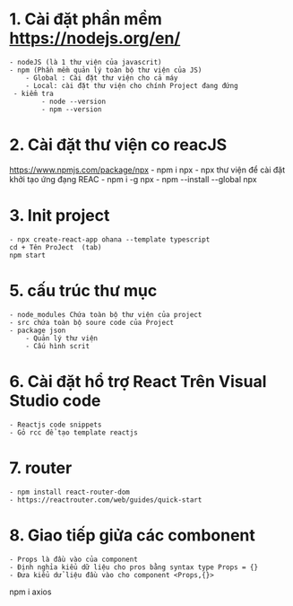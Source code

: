 # 1. Cài đặt phần mềm https://nodejs.org/en/
    - nodeJS (là 1 thư viện của javascrit)
    - npm (Phần mềm quản lý toàn bộ thư viện của JS)
        - Global : Cài đặt thư viện cho cả máy 
        - Local: cài đặt thư viện cho chính Project đang đứng
     - kiểm tra
            - node --version
            - npm --version
# 2. Cài đặt thư viện co reacJS 
https://www.npmjs.com/package/npx
    - npm i npx 
        - npx thư viện để cài đặt khởi tạo ứng đạng REAC
        - npm i -g npx 
        - npm --install --global  npx 

# 3. Init project
    - npx create-react-app ohana --template typescript
    cd + Tên ProJect  (tab)
    npm start 
# 5. cấu trúc thư mục
    - node_modules Chứa toàn bộ thư viện của project
    - src chứa toàn bộ soure code của Project
    - package json
        - Quản lý thư viện
        - Cấu hình scrit
# 6. Cài đặt hổ trợ React Trên Visual Studio code
    - Reactjs code snippets
    - Gỏ rcc để tạo template reactjs
# 7. router
    - npm install react-router-dom
    - https://reactrouter.com/web/guides/quick-start
# 8. Giao tiếp giửa các combonent
    - Props là đầu vào của component
    - Định nghỉa kiểu dữ liệu cho pros bằng syntax type Props = {}
    - Đưa kiểu dử liệu đầu vào cho component <Props,{}>
    
npm i axios
